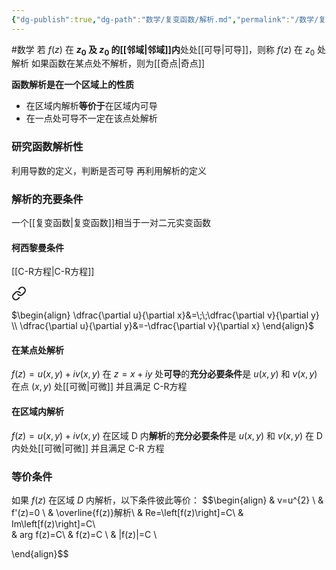 ```yaml
---
{"dg-publish":true,"dg-path":"数学/复变函数/解析.md","permalink":"/数学/复变函数/解析/","dgPassFrontmatter":true,"noteIcon":"","created":"2024-04-16T13:01:27.464+08:00","updated":"2024-04-21T14:25:30.061+08:00"}
---
```


#数学 
若 $f(z)$ 在 **$z_{0}$ 及 $z_{0}$ 的[[邻域\|邻域]]内**处处[[可导\|可导]]，则称 $f(z)$ 在 $z_{0}$ 处解析
如果函数在某点处不解析，则为[[奇点\|奇点]]

**函数解析是在一个区域上的性质**
- 在区域内解析**等价于**在区域内可导
- 在一点处可导不一定在该点处解析

### 研究函数解析性
利用导数的定义，判断是否可导
再利用解析的定义

### 解析的充要条件

<div class="transclusion internal-embed is-loaded"><div class="markdown-embed">



一个[[复变函数\|复变函数]]相当于一对二元实变函数 

</div></div>

#### 柯西黎曼条件
[[C-R方程\|C-R方程]]

<div class="transclusion internal-embed is-loaded"><a class="markdown-embed-link" href="/c-r/#508a22" aria-label="Open link"><svg xmlns="http://www.w3.org/2000/svg" width="24" height="24" viewBox="0 0 24 24" fill="none" stroke="currentColor" stroke-width="2" stroke-linecap="round" stroke-linejoin="round" class="svg-icon lucide-link"><path d="M10 13a5 5 0 0 0 7.54.54l3-3a5 5 0 0 0-7.07-7.07l-1.72 1.71"></path><path d="M14 11a5 5 0 0 0-7.54-.54l-3 3a5 5 0 0 0 7.07 7.07l1.71-1.71"></path></svg></a><div class="markdown-embed">



$\begin{align}
\dfrac{\partial u}{\partial x}&=\;\;\dfrac{\partial v}{\partial y} \\
\dfrac{\partial u}{\partial y}&=-\dfrac{\partial v}{\partial x}    
\end{align}$

</div></div>


#### 在某点处解析
$f(z)=u(x,y)+iv(x,y)$ 
在 $z=x+iy$ 处**可导**的**充分必要条件**是 
$u(x,y)$ 和 $v(x,y)$ 在点 $(x,y)$ 处[[可微\|可微]]
并且满足 C-R方程
#### 在区域内解析
$f(z)=u(x,y)+iv(x,y)$ 
在区域 D 内**解析**的**充分必要条件**是 
$u(x,y)$ 和 $v(x,y)$ 在 D 内处处[[可微\|可微]]
并且满足 C-R 方程

### 等价条件
如果 $f(z)$ 在区域 $D$ 内解析，以下条件彼此等价：
$$\begin{align}
 & v=u^{2}    \\
 & f'(z)=0 \\
 & \overline{f(z)}解析\\
 & Re=\left[f(z)\right]=C\\ 
 & Im\left[f(z)\right]=C\\  
 & arg f(z)=C\\
 & f(z)=C \\
 &  |f(z)|=C  \\

\end{align}$$



